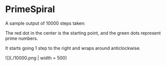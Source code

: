 # PrimeSpiral

A sample output of 10000 steps taken:

The red dot in the center is the starting point, and the green dots represent prime numbers.

It starts going 1 step to the right and wraps around anticlockwise.

![](./10000.png | width = 500)

